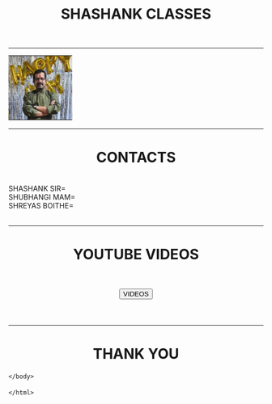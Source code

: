 
<html>

<head> 
<title> SHASHANK CLASSES</title>
  </head>
    <body>
      
<html>

<head> 
<title> the test website</title>
    </head>
    <body>
        <h1 align="CENTER">SHASHANK CLASSES</h1>
        <br><hr>
        <img width="25%" src="SHANK.JPG"> 
        <br><hr>
        <h1 align="CENTER">CONTACTS</h1><br>
        SHASHANK SIR=<br>
        SHUBHANGI MAM=<br>
        SHREYAS BOITHE=<br>
        <br><hr>
        <h1 align="MIDDLE">YOUTUBE VIDEOS</h1>
        <h1 align="CENTER"><a href="https://www.youtube.com/" target="_BLANK"> <button>VIDEOS</button></a></h1><br><hr>
        <h1 align="CENTER">THANK YOU</h1>








    </body>

    </html>

  <html>

  </html>
